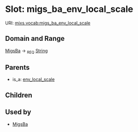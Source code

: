 
# Slot: migs_ba_env_local_scale




URI: [mixs.vocab:migs_ba_env_local_scale](https://w3id.org/mixs/vocab/migs_ba_env_local_scale)


## Domain and Range

[MigsBa](MigsBa.md) ->  <sub>REQ</sub> [String](types/String.md)

## Parents

 *  is_a: [env_local_scale](env_local_scale.md)

## Children


## Used by

 * [MigsBa](MigsBa.md)
